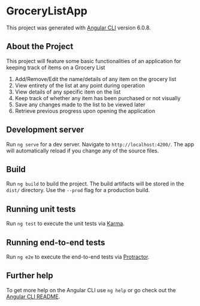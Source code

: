 # GroceryListApp

This project was generated with [Angular CLI](https://github.com/angular/angular-cli) version 6.0.8.

## About the Project

This project will feature some basic functionalities of an application for keeping track of items on a Grocery List
1) Add/Remove/Edit the name/details of any item on the grocery list
2) View entirety of the list at any point during operation
3) View details of any specific item on the list
4) Keep track of whether any item has been purchased or not visually
5) Save any changes made to the list to be viewed later
6) Retrieve previous progress upon opening the application

## Development server

Run `ng serve` for a dev server. Navigate to `http://localhost:4200/`. The app will automatically reload if you change any of the source files.

## Build

Run `ng build` to build the project. The build artifacts will be stored in the `dist/` directory. Use the `--prod` flag for a production build.

## Running unit tests

Run `ng test` to execute the unit tests via [Karma](https://karma-runner.github.io).

## Running end-to-end tests

Run `ng e2e` to execute the end-to-end tests via [Protractor](http://www.protractortest.org/).

## Further help

To get more help on the Angular CLI use `ng help` or go check out the [Angular CLI README](https://github.com/angular/angular-cli/blob/master/README.md).
